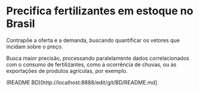 # Precifica fertilizantes em estoque no Brasil  

Contrapõe a oferta e a demanda, buscando quantificar os vetores que incidam sobre o preço.


Busca maior precisão, processando paralelamente dados correlacionados com o consumo de fertilizantes, como a ocorrência de chuvas, ou as exportações de produtos agrícolas, por exemplo.  

(README BD)[http://localhost:8888/edit/git/BD/README.md]

